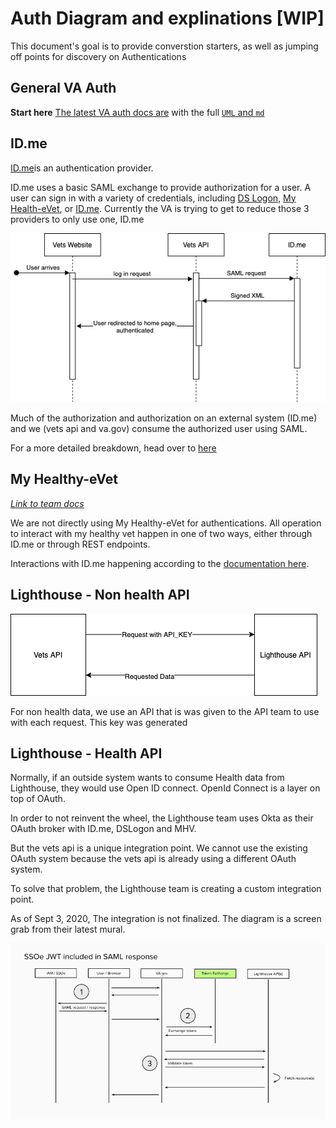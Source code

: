 # Auth Diagram and explinations [WIP]

This document's goal is to provide converstion starters, as well as jumping off points for discovery on Authentications


## General VA Auth

**Start here** [The latest VA auth docs are](https://github.com/department-of-veterans-affairs/va.gov-team/blob/master/products/identity-personalization/login/reference-documents/auth/authentication-and-authorization.md) with the full [`UML` and `md`](https://github.com/department-of-veterans-affairs/va.gov-team/tree/master/products/identity-personalization/login/reference-documents/auth)

## ID.me 

[ID.me](https://github.com/department-of-veterans-affairs/devops/blob/master/docs/External%20Service%20Integrations/ID.me.md)is an authentication provider. 

ID.me uses a basic SAML exchange to provide authorization for a user. A user can sign in with a variety of credentials, including [DS Logon](), [My Health-eVet](), or [ID.me](). Currently the VA is trying to get to reduce those 3 providers to only use one, ID.me

![diagram of SAML](id.png)


Much of the authorization and authorization on an external system (ID.me) and we (vets api and va.gov) consume the authorized user using SAML. 

For a more detailed breakdown, head over to [here](https://github.com/department-of-veterans-affairs/va.gov-team/blob/master/products/identity-personalization/login/user-login/login-data-flow.md)

## My Healthy-eVet

*[Link to team docs](https://github.com/department-of-veterans-affairs/devops/blob/master/docs/External%20Service%20Integrations/My%20Healthe%20Vet.md)*

We are not directly using My Healthy-eVet for authentications. All operation to interact with my healthy vet happen in one of two ways, either through ID.me or through REST endpoints. 

Interactions with ID.me happening according to the [documentation here](https://github.com/department-of-veterans-affairs/va.gov-team/blob/master/products/identity-personalization/login/reference-documents/login/fe-login-and-logout.md).


## Lighthouse - Non health API

![Diagram for non-health data](Lighthouse.NonHealthApi.png)

For non health data, we use an API that is was given to the API team to use with each request. This key was generated 

## Lighthouse - Health API 

Normally, if an outside system wants to consume Health data from Lighthouse, they would use Open ID connect. OpenId Connect is a layer on top of OAuth.

In order to not reinvent the wheel, the Lighthouse team uses Okta as their OAuth broker with ID.me, DSLogon and MHV. 

But the vets api is a unique integration point. We cannot use the existing OAuth system because the vets api is already using a different OAuth system. 

To solve that problem, the Lighthouse team is creating a custom integration point. 

As of Sept 3, 2020, The integration is not finalized. The diagram is a screen grab from their latest mural.

![WIP drigram from light house team ](lighthouse.health.api.v0.png)
